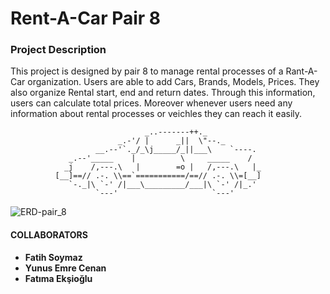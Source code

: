 # Rent-A-Car Pair 8

### Project Description
This project is designed by pair 8 to manage rental processes of a Rant-A-Car organization.
Users are able to add Cars, Brands, Models, Prices. 
They also organize Rental start, end and return dates.
Through this information, users can calculate total prices.
Moreover whenever users need any information about rental processes or veichles
they can reach it easily.







                                  _..-------++._
                            _.-'/ |      _||  \"--._
                       __.--'`._/_\j_____/_||___\    `----.
                 _.--'_____    |          \     _____    /
                _j    /,---.\   |        =o |   /,---.\   |_
              [__]==// .-. \\==`===========/==// .-. \\=[__]
                 `-._|\ `-' /|___\_________/___|\ `-' /|_.'
                       `---'                     `---'


![ERD-pair_8](https://github.com/fsoymaz/rent-a-car-pair8/assets/106733511/5a6e59ed-4f9a-4b97-8318-020ec0ea57e1)

#### COLLABORATORS
- **Fatih Soymaz**
- **Yunus Emre Cenan**
- **Fatıma Ekşioğlu**
